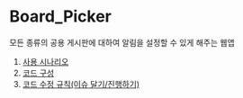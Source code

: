 # Board_Picker
모든 종류의 공용 게시판에 대하여 알림을 설정할 수 있게 해주는 웹앱  
1. [사용 시나리오](https://github.com/CodeLibPlan/Board_Picker/wiki#시나리오)  
2. [코드 구성](https://github.com/CodeLibPlan/Board_Picker/wiki#코드-구성)  
3. [코드 수정 규칙(이슈 달기/진행하기)](https://github.com/CodeLibPlan/Board_Picker/wiki#코드-수정-규칙)  
